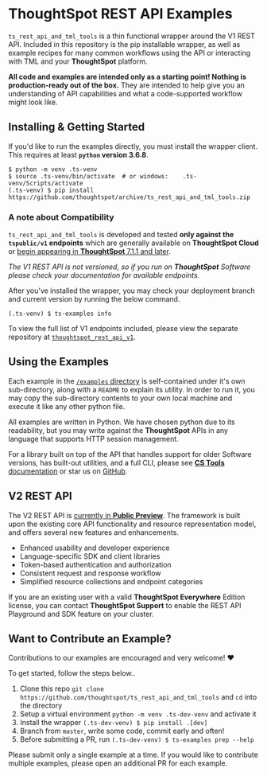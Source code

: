 # ThoughtSpot REST API Examples

`ts_rest_api_and_tml_tools` is a thin functional wrapper around the V1 REST API. Included in this repository is the pip installable wrapper, as well as example recipes for many common workflows using the API or interacting with TML and your __ThoughtSpot__ platform.

__All code and examples are intended only as a starting point! Nothing is production-ready out of the box.__ They are intended to help give you an understanding of API capabilities and what a code-supported workflow might look like.


## Installing & Getting Started

If you'd like to run the examples directly, you must install the wrapper client. This requires at least __`python` version 3.6.8__.

```shell
$ python -m venv .ts-venv
$ source .ts-venv/bin/activate  # or windows:    .ts-venv/Scripts/activate 
(.ts-venv) $ pip install https://github.com/thoughtspot/archive/ts_rest_api_and_tml_tools.zip
```


### A note about Compatibility

`ts_rest_api_and_tml_tools` is developed and tested __only against the `tspublic/v1` endpoints__ which are generally available on __ThoughtSpot Cloud__ or [begin appearing in __ThoughtSpot__ 7.1.1 and later][ts-docs-v1-changelog].

*The V1 REST API is not versioned, so if you run on __ThoughtSpot__ Software please check your documentation for available endpoints.*

After you've installed the wrapper, you may check your deployment branch and current version by running the below command.

```
(.ts-venv) $ ts-examples info
```

To view the full list of V1 endpoints included, please view the separate repository at [`thoughtspot_rest_api_v1`][ts-rest-v1-repo].


## Using the Examples

Each example in the [`/examples` directory][here-examples] is self-contained under it's own sub-directory, along with a `README` to explain its utility. In order to run it, you may copy the sub-directory contents to your own local machine and execute it like any other python file.

All examples are written in Python. We have chosen python due to its readability, but you may write against the __ThoughtSpot__ APIs in any language that supports HTTP session management.

For a library built on top of the API that handles support for older Software versions, has built-out utilities, and a full CLI, please see [__CS Tools__ documentation][cs-tools-docs] or star us on [GitHub][cs-tools-gh].


## V2 REST API

The V2 REST API is [currently in __Public Preview__][ts-docs-v2-intro]. The framework is built upon the existing core API functionality and resource representation model, and offers several new features and enhancements.

 - Enhanced usability and developer experience
 - Language-specific SDK and client libraries
 - Token-based authentication and authorization
 - Consistent request and response workflow
 - Simplified resource collections and endpoint categories

If you are an existing user with a valid __ThoughtSpot Everywhere__ Edition license, you can contact __ThoughtSpot Support__ to enable the REST API Playground and SDK feature on your cluster.


## Want to Contribute an Example?

Contributions to our examples are encouraged and very welcome! ❤️

To get started, follow the steps below..

 1. Clone this repo `git clone https://github.com/thoughtspot/ts_rest_api_and_tml_tools` and `cd` into the directory
 2. Setup a virtual environment `python -m venv .ts-dev-venv` and activate it
 3. Install the wrapper `(.ts-dev-venv) $ pip install .[dev]`
 4. Branch from `master`, write some code, commit early and often!
 5. Before submitting a PR, run `(.ts-dev-venv) $ ts-examples prep --help`

 Please submit only a single example at a time. If you would like to contribute multiple examples, please open an additional PR for each example.


[here-examples]: ./examples
[ts-rest-v1-repo]: https://github.com/thoughtspot/thoughtspot_rest_api_v1_python
[ts-docs-v1-changelog]: https://developers.thoughtspot.com/docs/?pageid=rest-v1-changelog
[ts-docs-v2-intro]: https://developers.thoughtspot.com/docs/?pageid=rest-api-v2 
[cs-tools-docs]: https://thoughtspot.github.io/cs_tools/
[cs-tools-gh]: https://github.com/thoughtspot/cs_tools